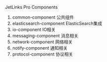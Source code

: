 JetLinks Pro Components

1. common-component 公共组件
2. elasticsearch-component ElasticSearch集成
3. io-component IO相关
4. messaging-component 消息相关
5. network-component 网络相关
6. notify-component 通知相关
7. protocol-component 协议相关